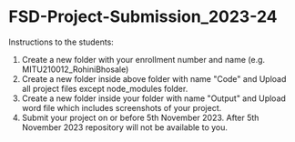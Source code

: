 # FSD-Project-Submission_2023-24

Instructions to the students:
1. Create a new folder with your enrollment number and name (e.g. MITU210012_RohiniBhosale)
2. Create a new folder inside above folder with name "Code" and Upload all project files except node_modules folder.
3. Create a new folder inside your folder with name "Output" and Upload word file which includes screenshots of your project.
4. Submit your project on or before 5th November 2023. After 5th November 2023 repository will not be available to you.
